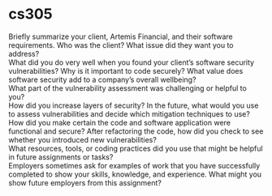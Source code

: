 # cs305

Briefly summarize your client, Artemis Financial, and their software requirements. Who was the client? What issue did they want you to address?  
What did you do very well when you found your client’s software security vulnerabilities? Why is it important to code securely? What value does software security add to a company’s overall wellbeing?  
What part of the vulnerability assessment was challenging or helpful to you?<br />
How did you increase layers of security? In the future, what would you use to assess vulnerabilities and decide which mitigation techniques to use?<br />
How did you make certain the code and software application were functional and secure? After refactoring the code, how did you check to see whether you introduced new vulnerabilities?<br />
What resources, tools, or coding practices did you use that might be helpful in future assignments or tasks?<br />
Employers sometimes ask for examples of work that you have successfully completed to show your skills, knowledge, and experience. What might you show future employers from this assignment?<br />
